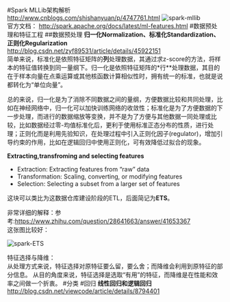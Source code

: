 #Spark MLLib架构解析
<http://www.cnblogs.com/shishanyuan/p/4747761.html>
![spark-mllib](/Users/canhuamei/Desktop/screamshot/211416015193530.jpg)  
官方文档：
 <http://spark.apache.org/docs/latest/ml-features.html>
#数据预处理和特征工程
##数据预处理
**归一化Normalization、标准化Standardization、正则化Regularization**  
<http://blog.csdn.net/zyf89531/article/details/45922151>  
简单来说，标准化是依照特征矩阵的**列**处理数据，其通过求z-score的方法，将样本的特征值转换到同一量纲下。归一化是依照特征矩阵的*行**处理数据，其目的在于样本向量在点乘运算或其他核函数计算相似性时，拥有统一的标准，也就是说都转化为“单位向量”。

总的来说，归一化是为了消除不同数据之间的量纲，方便数据比较和共同处理，比如在神经网络中，归一化可以加快训练网络的收敛性；标准化是为了方便数据的下一步处理，而进行的数据缩放等变换，并不是为了方便与其他数据一同处理或比较，比如数据经过零-均值标准化后，更利于使用标准正态分布的性质，进行处理；正则化而是利用先验知识，在处理过程中引入正则化因子(regulator)，增加引导约束的作用，比如在逻辑回归中使用正则化，可有效降低过拟合的现象。


**Extracting,transfroming and selecting features**  
 
* Extraction: Extracting features from “raw” data  
* Transformation: Scaling, converting, or modifying features  
* Selection: Selecting a subset from a larger set of features  
  
这块可以类比为这数据仓库建设阶段的ETL，后面简记为**ETS**。  

非常详细的解释：参考:<https://www.zhihu.com/question/28641663/answer/41653367>  
这张图比较好：  
  
![spark-ETS](/Users/canhuamei/Desktop/screamshot/20e4522e6104ad71fc543cc21f402b36_b.png)

特征选择与降维：  
从处理方式来说，特征选择对原特征要么留，要么舍；而降维会利用到原特征的部分信息。
从目的角度来说，特征选择是选取“有用”的特征，而降维是在性能和效率之间做一个折衷。
#分类
#回归
**线性回归和逻辑回归**
<http://blog.csdn.net/viewcode/article/details/8794401>


